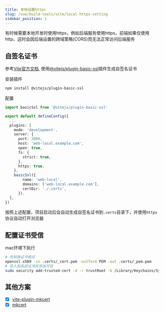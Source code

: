 ```yaml
---
title: 本地设置https
slug: /vue/build-tools/vite/local-https-setting
sidebar_position: 1
---
```


有时候需要本地开发时使用https，例如后端服务使用https，前端如果仅使用http，这时会因后端设置的跨域策略(CORS)而无法正常访问后端服务

## 自签名证书

参考[Vite官方文档](https://vite.dev/config/server-options#server-https), 使用[@vitejs/plugin-basic-ssl](https://github.com/vitejs/vite-plugin-basic-ssl)插件生成自签名证书

安装插件

```bash
npm install @vitejs/plugin-basic-ssl
```

配置

```ts title="vite.config.ts"
import basicSsl from '@vitejs/plugin-basic-ssl'

export default defineConfig({
  ...
  plugins: [
    mode: 'development',
    server: {
      port: 3000,
      host: 'web-local.example.com',
      open: true,
      fs: {
        strict: true,
      },
      https: true,
    },
    basicSsl({
        name: 'web-local',
        domains: ['web-local.example.com'],
        certDir: './.certs',
      }),
  ],
})
```

按照上述配置，项目启动后会自动生成自签名证书到`.certs`目录下，并使用`https`协议自动打开浏览器

## 配置证书受信

mac环境下执行

```bash
# 先转换证书格式
openssl x509 -in .certs/_cert.pem -outform PEM -out .certs/_pem.pem
# 导入到系统证书并添加可信
sudo security add-trusted-cert -d -r trustRoot -k /Library/Keychains/System.keychain ./.certs/_pem.pem
```

## 其他方案

- [x] [vite-plugin-mkcert](https://www.npmjs.com/package/vite-plugin-mkcert)
- [x] [mkcert](https://github.com/FiloSottile/mkcert)
